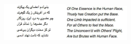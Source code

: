 <p align="center">
<img width="200" src="/static/Sadi-Persian.jpg" alt="Firefox Photon RTL guidelineslogo"><img width="200" src="/static/sadi-eng.jpg" alt="Firefox Photon RTL guidelineslogo"></a></p>
</p>
